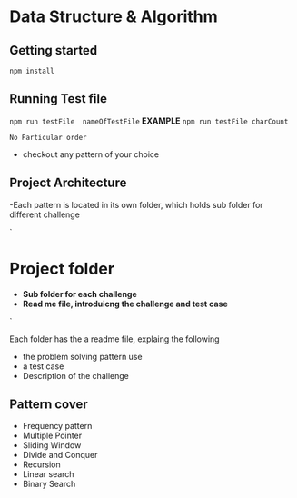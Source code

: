 # Data Structure & Algorithm

## Getting started

`npm install`

## Running Test file

`npm run testFile  nameOfTestFile`
**EXAMPLE**
`npm run testFile charCount`

`No Particular order`

- checkout any pattern of your choice

## Project Architecture

-Each pattern is located in its own folder, which holds sub folder for different challenge

`

# Project folder

- **Sub folder for each challenge**
- **Read me file, introduicng the challenge and test case**

`

<p>Each folder has the a readme file, explaing the following</p>

- the problem solving pattern use
- a test case
- Description of the challenge

## Pattern cover

- Frequency pattern
- Multiple Pointer
- Sliding Window
- Divide and Conquer
- Recursion
- Linear search
- Binary Search
